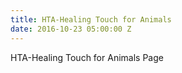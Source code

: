 ```yaml
---
title: HTA-Healing Touch for Animals
date: 2016-10-23 05:00:00 Z
---
```


 HTA-Healing Touch for Animals Page